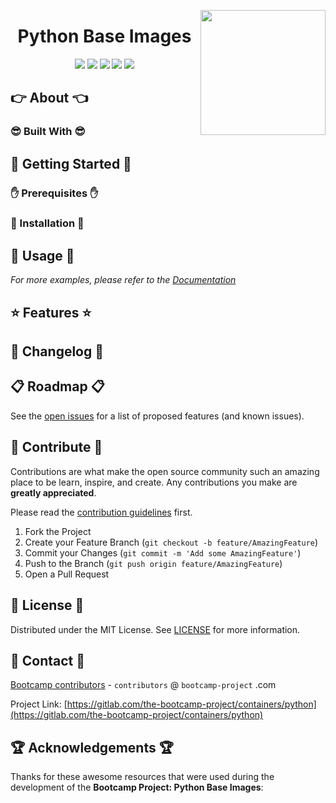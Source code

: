 <a href="https://bootcamp-project.com/" target="_blank"><img src="https://bootcamp-project.com/tbcp.svg" align="right" height="200" /></a>

<h1 align="center">Python Base Images</h1>

<div align="center">
<img src="https://img.shields.io/docker/v/tbcp/python?style=for-the-badge" />
<img src="https://img.shields.io/docker/image-size/tbcp/python?style=for-the-badge" />
<img src="https://img.shields.io/docker/pulls/tbcp/python?style=for-the-badge" />
<img src="https://img.shields.io/docker/stars/tbcp/python?style=for-the-badge" />
<img src="https://img.shields.io/badge/Bootcamp-Project-blue?style=for-the-badge" />
</div>

## 👉 About 👈

### 😎 Built With 😎

## 📖 Getting Started 📖

### ✋ Prerequisites ✋

### 💪 Installation 💪

## 🚀 Usage 🚀

_For more examples, please refer to the [Documentation](https://data.rtfm.page)_

## ⭐️ Features ⭐️

## 📑 Changelog 📑

## 📋 Roadmap 📋

See the [open issues](https://gitlab.com/the-bootcamp-project/containers/python/-/issues) for a list of proposed features (and known issues).

## 🤝 Contribute 🤝

Contributions are what make the open source community such an amazing place to be learn, inspire, and create. Any contributions you make are **greatly appreciated**.

Please read the [contribution guidelines](contributing.md) first.

1. Fork the Project
2. Create your Feature Branch (`git checkout -b feature/AmazingFeature`)
3. Commit your Changes (`git commit -m 'Add some AmazingFeature'`)
4. Push to the Branch (`git push origin feature/AmazingFeature`)
5. Open a Pull Request

## 📜 License 📜

Distributed under the MIT License. See [LICENSE](LICENSE) for more information.

## 💌 Contact 💌

[Bootcamp contributors](https://bootcamp-project.com/) - `contributors` @ `bootcamp-project` .com

Project Link: [https://gitlab.com/the-bootcamp-project/containers/python](https://gitlab.com/the-bootcamp-project/containers/python)

## 🏆 Acknowledgements 🏆

Thanks for these awesome resources that were used during the development of the **Bootcamp Project: Python Base Images**:

